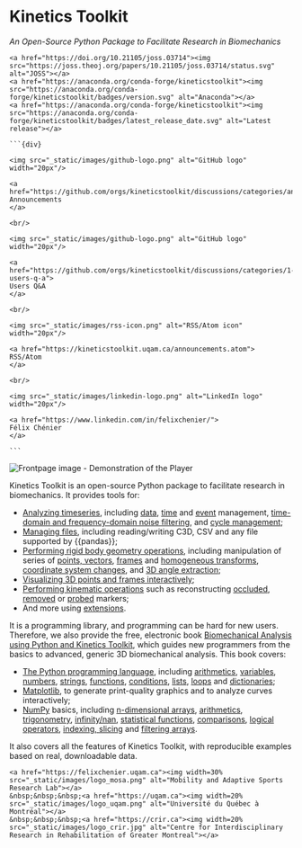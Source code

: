 # Kinetics Toolkit

*An Open-Source Python Package to Facilitate Research in Biomechanics*

```{div}
<a href="https://doi.org/10.21105/joss.03714"><img src="https://joss.theoj.org/papers/10.21105/joss.03714/status.svg" alt="JOSS"></a>
<a href="https://anaconda.org/conda-forge/kineticstoolkit"><img src="https://anaconda.org/conda-forge/kineticstoolkit/badges/version.svg" alt="Anaconda"></a>
<a href="https://anaconda.org/conda-forge/kineticstoolkit"><img src="https://anaconda.org/conda-forge/kineticstoolkit/badges/latest_release_date.svg" alt="Latest release"></a>
```


````{margin}
```{div}

<img src="_static/images/github-logo.png" alt="GitHub logo" width="20px"/>

<a href="https://github.com/orgs/kineticstoolkit/discussions/categories/announcements">
Announcements
</a>

<br/>

<img src="_static/images/github-logo.png" alt="GitHub logo" width="20px"/>

<a href="https://github.com/orgs/kineticstoolkit/discussions/categories/1-users-q-a">
Users Q&A
</a>

<br/>

<img src="_static/images/rss-icon.png" alt="RSS/Atom icon" width="20px"/>

<a href="https://kineticstoolkit.uqam.ca/announcements.atom">
RSS/Atom
</a>

<br/>

<img src="_static/images/linkedin-logo.png" alt="LinkedIn logo" width="20px"/>

<a href="https://www.linkedin.com/in/felixchenier/">
Félix Chénier
</a>

```
````


![Frontpage image - Demonstration of the Player](_static/images/frontpage.gif)


Kinetics Toolkit is an open-source Python package to facilitate research in biomechanics. It provides tools for:
- [Analyzing timeseries](timeseries.md), including [data](timeseries_data_management.md), [time](timeseries_time_management.md) and [event](timeseries_event_management.md) management, [time-domain and frequency-domain noise filtering](filters.md), and [cycle management](cycles.md);
- [Managing files](files.md), including reading/writing C3D, CSV and any file supported by {{pandas}};
- [Performing rigid body geometry operations](geometry.md), including manipulation of series of [points, vectors](geometry_points_vectors.md), [frames](geometry_transforms.md) and [homogeneous transforms](geometry_transform_moving_coordinates.md), [coordinate system changes](geometry_transform_changing_coordinate_system.md), and [3D angle extraction](geometry_angles.md);
- [Visualizing 3D points and frames interactively](player.md);
- [Performing kinematic operations](kinematics.md) such as reconstructing [occluded](kinematics_reconstructing_occluded_markers.md), [removed](kinematics_reconstructing_removed_markers.md) or [probed](kinematics_reconstructing_probed_points.md) markers;
- And more using [extensions](extensions.md).

It is a programming library, and programming can be hard for new users. Therefore, we also provide the free, electronic book [Biomechanical Analysis using Python and Kinetics Toolkit](getting_started_intro.md), which guides new programmers from the basics to advanced, generic 3D biomechanical analysis. This book covers:
- [The Python programming language](python_intro.md), including [arithmetics](python_arithmetics.md), [variables](python_variables.md), [numbers](python_numbers.md), [strings](python_strings.md), [functions](python_functions.md), [conditions](python_conditions.md), [lists](python_lists.md), [loops](python_looping.md) and [dictionaries](python_dicts.md);
- [Matplotlib](matplotlib.md), to generate print-quality graphics and to analyze curves interactively;
- [NumPy](numpy.md) basics, including [n-dimensional arrays](numpy_ndarray.md), [arithmetics](numpy_arithmetics.md), [trigonometry](numpy_trigonometry.md), [infinity/nan](numpy_inf_nan.md), [statistical functions](numpy_statistics.md), [comparisons](numpy_comparisons.md), [logical operators](numpy_logical_operators.md), [indexing, slicing](numpy_indexing_slicing_1d.md) and [filtering arrays](numpy_filtering_nd.md).

It also covers all the features of Kinetics Toolkit, with reproducible examples based on real, downloadable data.



```{div} style="align:center;"
<a href="https://felixchenier.uqam.ca"><img width=30% src="_static/images/logo_mosa.png" alt="Mobility and Adaptive Sports Research Lab"></a>
&nbsp;&nbsp;&nbsp;<a href="https://uqam.ca"><img width=20% src="_static/images/logo_uqam.png" alt="Université du Québec à Montréal"></a>
&nbsp;&nbsp;&nbsp;<a href="https://crir.ca"><img width=20% src="_static/images/logo_crir.jpg" alt="Centre for Interdisciplinary Research in Rehabilitation of Greater Montreal"></a>
```

